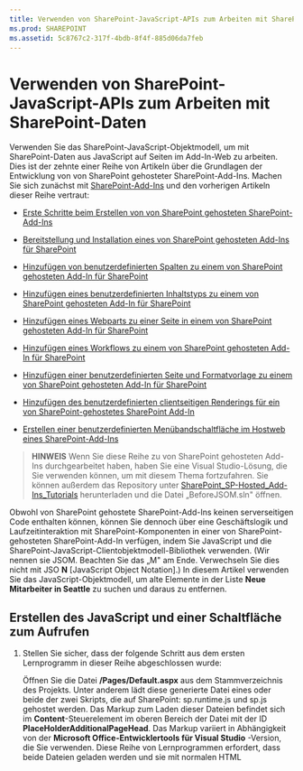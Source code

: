 ```yaml
---
title: Verwenden von SharePoint-JavaScript-APIs zum Arbeiten mit SharePoint-Daten
ms.prod: SHAREPOINT
ms.assetid: 5c8767c2-317f-4bdb-8f4f-885d06da7feb
---
```



# Verwenden von SharePoint-JavaScript-APIs zum Arbeiten mit SharePoint-Daten
Verwenden Sie das SharePoint-JavaScript-Objektmodell, um mit SharePoint-Daten aus JavaScript auf Seiten im Add-In-Web zu arbeiten.
Dies ist der zehnte einer Reihe von Artikeln über die Grundlagen der Entwicklung von von SharePoint gehosteter SharePoint-Add-Ins. Machen Sie sich zunächst mit  [SharePoint-Add-Ins](sharepoint-add-ins.md) und den vorherigen Artikeln dieser Reihe vertraut:
  
    
    


-  [Erste Schritte beim Erstellen von von SharePoint gehosteten SharePoint-Add-Ins](get-started-creating-sharepoint-hosted-sharepoint-add-ins.md)
    
  
-  [Bereitstellung und Installation eines von SharePoint gehosteten Add-Ins für SharePoint](deploy-and-install-a-sharepoint-hosted-sharepoint-add-in.md)
    
  
-  [Hinzufügen von benutzerdefinierten Spalten zu einem von SharePoint gehosteten Add-In für SharePoint](add-custom-columns-to-a-sharepoint-hostedsharepoint-add-in.md)
    
  
-  [Hinzufügen eines benutzerdefinierten Inhaltstyps zu einem von SharePoint gehosteten Add-In für SharePoint](add-a-custom-content-type-to-a-sharepoint-hostedsharepoint-add-in.md)
    
  
-  [Hinzufügen eines Webparts zu einer Seite in einem von SharePoint gehosteten Add-In für SharePoint](add-a-web-part-to-a-page-in-a-sharepoint-hosted-sharepoint-add-in.md)
    
  
-  [Hinzufügen eines Workflows zu einem von SharePoint gehosteten Add-In für SharePoint](add-a-workflow-to-a-sharepoint-hosted-sharepoint-add-in.md)
    
  
-  [Hinzufügen einer benutzerdefinierten Seite und Formatvorlage zu einem von SharePoint gehosteten Add-In für SharePoint](add-a-custom-page-and-style-to-a-sharepoint-hosted-sharepoint-add-in.md)
    
  
-  [Hinzufügen des benutzerdefinierten clientseitigen Renderings für ein von SharePoint-gehostetes SharePoint Add-In](add-custom-client-side-rendering-to-a-sharepoint-hosted-sharepoint-add-in.md)
    
  
-  [Erstellen einer benutzerdefinierten Menübandschaltfläche im Hostweb eines SharePoint-Add-Ins](create-a-custom-ribbon-button-in-the-host-web-of-a-sharepoint-add-in.md)
    
  

> **HINWEIS**
> Wenn Sie diese Reihe zu von SharePoint gehosteten Add-Ins durchgearbeitet haben, haben Sie eine Visual Studio-Lösung, die Sie verwenden können, um mit diesem Thema fortzufahren. Sie können außerdem das Repository unter  [SharePoint_SP-Hosted_Add-Ins_Tutorials](https://github.com/OfficeDev/SharePoint_SP-hosted_Add-Ins_Tutorials) herunterladen und die Datei „BeforeJSOM.sln" öffnen.
  
    
    

Obwohl von SharePoint gehostete SharePoint-Add-Ins keinen serverseitigen Code enthalten können, können Sie dennoch über eine Geschäftslogik und Laufzeitinteraktion mit SharePoint-Komponenten in einer von SharePoint-gehosteten SharePoint-Add-In verfügen, indem Sie JavaScript und die SharePoint-JavaScript-Clientobjektmodell-Bibliothek verwenden. (Wir nennen sie JSOM. Beachten Sie das „M" am Ende. Verwechseln Sie dies nicht mit JSO **N** [JavaScript Object Notation].) In diesem Artikel verwenden Sie das JavaScript-Objektmodell, um alte Elemente in der Liste **Neue Mitarbeiter in Seattle** zu suchen und daraus zu entfernen.
## Erstellen des JavaScript und einer Schaltfläche zum Aufrufen


1. Stellen Sie sicher, dass der folgende Schritt aus dem ersten Lernprogramm in dieser Reihe abgeschlossen wurde: 
    
    Öffnen Sie die Datei **/Pages/Default.aspx** aus dem Stammverzeichnis des Projekts. Unter anderem lädt diese generierte Datei eines oder beide der zwei Skripts, die auf SharePoint: sp.runtime.js und sp.js gehostet werden. Das Markup zum Laden dieser Dateien befindet sich im **Content**-Steuerelement im oberen Bereich der Datei mit der ID **PlaceHolderAdditionalPageHead**. Das Markup variiert in Abhängigkeit von der **Microsoft Office-Entwicklertools für Visual Studio** -Version, die Sie verwenden. Diese Reihe von Lernprogrammen erfordert, dass beide Dateien geladen werden und sie mit normalen HTML **<script>**-Tags und nicht mit **<SharePoint:ScriptLink>**-Tags geladen werden. Stellen Sie sicher, dass die folgenden Zeilen im **PlaceHolderAdditionalPageHead**-Steuerelement  *über*  der Zeile `<meta name="WebPartPageExpansion" content="full" />` enthalten sind:
    


 ```
  
<script type="text/javascript" src="/_layouts/15/sp.runtime.js"></script>
<script type="text/javascript" src="/_layouts/15/sp.js"></script> 

 ```


    Durchsuchen Sie anschließend die Datei nach einem anderen Markup, das auch eine oder die andere dieser Dateien lädt, und entfernen Sie das redundante Markup. Speichern und schließen Sie die Datei.
    
  
2. In Knoten **Skripts** im **Projektmappen-Explorer** ist möglicherweise bereits eine Add-in.js-Datei vorhanden. Ist dies nicht der Fall, aber eine App.js-Datei vorhanden, klicken Sie mit der rechten Maustaste auf App.js, und benennen Sie sie in Add-in.js um. Wenn weder Add-in.js noch App.js vorhanden ist, erstellen Sie die Datei mit den folgenden Schritten:
    
1. Klicken Sie mit der rechten Maustaste auf den Knoten **Scripts**, und wählen Sie **Hinzufügen** > **Neues Element** > **Web** aus.
    
  
2. Wählen Sie **JavaScript-Datei** aus, und nennen Sie die DateiAdd-in.js.
    
  
3. Öffnen Sie Add-in.js, und löschen Sie ihren Inhalt, falls vorhanden.
    
  
4. Fügen Sie der Datei die folgenden Zeilen hinzu. Beachten Sie Folgendes zu diesem Code:
    
  - Die Zeile  `'use strict';` sorgt dafür, dass dass die JavaScript-Laufzeit im Browser eine Ausnahme auslöst, wenn Sie versehentlich bestimmte ungültige Methoden in JavaScript verwenden.
    
  
  - Die Variable  `clientContext` enthält ein **SP.ClientContext**-Objekt, das auf die SharePoint-Website verweist. Jeder JSOM-Code beginnt mit dem Erstellen eines Objekts dieses Typs oder dem Abrufen eines Verweises auf ein solches Objekt.
    
  
  - Die Variable  `employeeList` enthält einen Verweis auf die Listeninstanz **Neue Mitarbeiter in Seattle**.
    
  
  - Die Variable  `completedItems` enthält die Elemente aus der Liste, die das Skript löscht: die Elemente, deren Feld **OrientationStage** auf **Abgeschlossen** festgelegt ist.
    
  

 ```
  
'use strict';

var clientContext = SP.ClientContext.get_current(); 
var employeeList = clientContext.get_web().get_lists().getByTitle('New Employees In Seattle'); 
var completedItems; 
 ```

5. Um Nachrichten zwischen dem Clientbrowser und dem SharePoint-Server zu minimieren, verwendet JSOM ein Batchverarbeitungssystem. Nur eine Funktion, **SP.ClientContext.executeQueryAsync**, sendet tatsächlich Nachrichten an den Server (und empfängt Antworten). Aufrufe an die JSOM-APIs, die zwischen Aufrufen von **executeQueryAsync** stattfinden, werden gebündelt und in einem Batch beim nächsten Mal an den Server gesendet, wenn **executeQueryAsync** aufgerufen wird. Allerdings ist es in der Regel nicht möglich, eine Methode eines JSOM-Objekts aufzurufen, es sei denn, das Objekt wurde in einem vorherigen Aufruf von **executeQueryAsync** zum Client gebracht. Das Skript ruft die Methode **SP.ListItem.deleteObject** jedes abgeschlossenen Elements in der Liste auf, muss **executeQueryAsync** also zweimal aufrufen, einmal, um eine Auflistung von abgeschlossenen Listenelementen abzurufen, und ein zweites Mal, um die Aufrufe von **deleteObject** in einem Batch zusammenzufassen und zur Ausführung an den Server zu senden.
    
    Beginnen Sie also damit, eine Methode zu erstellen, um die Listenelemente vom Server abzurufen. Fügen Sie den folgenden Code in die Datei ein.
    


 ```
  
function purgeCompletedItems() {

   var camlQuery = new SP.CamlQuery(); 
   camlQuery.set_viewXml( 
         '<View><Query><Where><Eq>' + 
           '<FieldRef Name=\\'OrientationStage\\'/><Value Type=\\'Choice\\'>Completed</Value>' + 
         '</Eq></Where></Query></View>'); 
     completedItems = employeeList.getItems(camlQuery); 
}
 ```

6. Wenn diese Zeilen an den Server gesendet und dort ausgeführt werden, erstellen Sie eine Auflistung von Listenelementen, aber das Skript muss diese Auflistung zum Client bringen. Dies erfolgt durch einen Aufruf an die Funktion **SP.ClientContext.load**. Fügen Sie also die folgende Zeile am Ende der Methode zur Methode hinzu.
    
 ```
  
clientContext.load(completedItems);
 ```

7. Fügen Sie einen Aufruf von **executeQueryAsync** hinzu. Diese Methode hat zwei Parameter, die beide Rückruffunktionen sind. Die erste wird ausgeführt, wenn der Server erfolgreich alle Befehle im Batch ausführt. Die zweite wird ausgeführt, wenn auf dem Server aus irgendeinem Grund ein Fehler auftritt. Sie erstellen diese beiden Funktionen in späteren Schritten. Fügen Sie die folgende Zeile am Ende der Methode hinzu.
    
 ```
  clientContext.executeQueryAsync(deleteCompletedItems, onGetCompletedItemsFail);
 ```

8. Schließlich fügen Sie die folgende Zeile am Ende der Methode hinzu. Durch Rückgabe von **false** an die ASP.NET-Schaltfläche, die die Funktion aufrufen wird, wird das Standardverhalten von ASP.NET-Schaltflächen abgebrochen, das im erneuten Laden der Seite besteht. Ein erneutes Laden der Seite würde ein erneutes Laden der Datei Add-in.js verursachen. Das würde wiederum das Objekt `clientContext` erneut initialisieren. Wenn dieses erneute Laden zwischen dem Zeitpunkt, an dem **executeQueryAsync** seine Anforderung sendet, und dem Zeitpunkt, an dem der SharePoint-Server die Antwort zurücksendet, abgeschlossen wird, ist das ursprüngliche `clientContext`-Objekt nicht mehr vorhanden, um die Antwort zu verarbeiten. Die Funktion würde angehalten werden, ohne dass die Erfolgs- oder Fehlerrückrufe ausgeführt wurden. (Das genaue Verhalten kann je nach Browser unterschiedlich sein.)
    
 ```
  return false;
 ```

9. Fügen Sie der Datei die folgende Funktion,  `deleteCompletedItems`, hinzu. Diese Funktion wird ausgeführt, wenn die Funktion  `purgeCompletedItems` erfolgreich ist. Beachten Sie Folgendes zu diesem Code:
    
  - Die Methode **SP.ListItem.get_id** Methode gibt die ID des Listenelements zurück. Jedes Element im Array ist ein **SP.ListItem**-Objekt.
    
  
  - Die Methode **SP.List.getItemById** gibt das Objekt **SP.ListItem** mit der angegebenen ID zurück.
    
  
  - Die Methode **SP.ListItem.deleteObject** kennzeichnet das auf dem Server zu löschende Listenelement, wenn der Aufruf von **executeQueryAsync** vorgenommen wird.
    
  
  - Die Listenelemente müssen aus der Auflistung kopiert werden, die vom Server zu einem Array gesendet wird, bevor sie gelöscht werden können. Wenn das Skript die Methode **deleteObject** für jedes Element direkt in der **while**-Schleife aufgerufen hat, löst JavaScript einen Fehler aus, dass die Länge der Auflistung geändert wird, während die Enumeration ausgeführt wird. Die Fehlermeldung ist nicht wirklich wahr, da das Element nicht wirklich gelöscht wird, bis die **deleteObject**-Aufrufe gebündelt und an den Server gesendet werden, aber JSOM ist darauf ausgelegt, um die Ausnahmeauslöser zu imitieren, die auf dem Server auftreten würden (auf dem Code eine Auflistungsgröße nicht ändern sollte, während eine Enumeration der Auflistung erfolgt). Arrays haben jedoch eine feste Größe, deshalb wird beim Aufrufen von **deleteObject** für ein Element in einem Array das Element aus der Liste gelöscht, aber die Größe des Arrays wird nicht geändert.
    
  

 ```
  function deleteCompletedItems() {

    var itemArray = new Array();
    var listItemEnumerator = completedItems.getEnumerator();

    while (listItemEnumerator.moveNext()) {
        var item = listItemEnumerator.get_current();
        itemArray.push(item);
    }

    var i;
    for (i = 0; i < itemArray.length; i++) {
        employeeList.getItemById(itemArray[i].get_id()).deleteObject();
    }

    clientContext.executeQueryAsync(onDeleteCompletedItemsSuccess, onDeleteCompletedItemsFail);
}
 ```

10. Fügen Sie die folgende Funktion,  `onDeleteCompletedItemsSuccess`, zur Datei hinzu. Dies ist die Funktion, die ausgeführt wird, wenn die abgeschlossenen Elemente erfolgreich gelöscht werden (oder keine abgeschlossenen Elemente in der Liste vorhanden sind). Die zweite Zeile,  `location.reload(true);`, bewirkt, dass die Seite vom Server neu geladen wird. Dies erfolgt aus Gründen der Einfachheit, da das Listenansicht-Webpart auf der Seite weiterhin abgeschlossene Elemente angezeigt, bis die Seite aktualisiert wird. (Die Datei Add-in.js wird ebenfalls neu geladen, was aber kein Problem verursacht, da dies nicht in einer Weise erfolgt, die eine laufende JavaScript-Funktion unterbricht.)
    
 ```
  
function onDeleteCompletedItemsSuccess() {
    alert('Completed orientations have been deleted.');
    location.reload(true);
}
 ```

11. Fügen Sie die folgenden zwei Rückruf-bei-Fehler-Funktionen zu der Datei hinzu.
    
 ```
  
// Failure callbacks

function onGetCompletedItemsFail(sender, args) {
    alert('Unable to get completed items. Error:' + args.get_message() + '\\n' + args.get_stackTrace());
}

function onDeleteCompletedItemsFail(sender, args) {
    alert('Unable to delete completed items. Error:' + args.get_message() + '\\n' + args.get_stackTrace());
}
 ```

12. Öffnen Sie die Datei default.aspx, und suchen Sie nach dem **asp:Content**-Element mit der ID **PlaceHolderMain**.
    
  
13. Fügen Sie das folgende Markup zwischen dem Element **WebPartPages:WebPartZone** und dem ersten der zwei **asp:Hyperlink**-Elemente hinzu. Beachten Sie, dass der Wert des **OnClientClick**-Handlers  `return purgeCompletedItems()` statt nur `purgeCompletedItems()` ist. Der von der Funktion zurückgegebene Wert `false` weist ASP.NET an, die Seite nicht erneut zu laden.
    
 ```HTML
  
<p><asp:Button runat="server" OnClientClick="return purgeCompletedItems()"
  ID="purgecompleteditemsbutton" Text="Purge Completed Items" /></p>
 ```

14. Erstellen Sie das Projekt in Visual Studio neu.
    
  
15. Um die Notwendigkeit zu minimieren, die **Einführungsphase** von Listenelementen manuell aufAbgeschlossen beim Testen des Add-Ins festzulegen zu müssen, öffnen Sie die Datei elements.xml für die Listeninstanz **NeueMitarbeiterInSeattle** (nicht die elements.xml für die Listenvorlage **EinführungNeuerMitarbeiter**), und fügen Sie das Markup  `<Field Name="OrientationStage">Completed</Field>` als letztes untergeordnetes Element zu einem oder mehreren der **Row**-Elemente hinzu.
    
    Im Folgenden sehen Sie ein Beispiel, wie das Element **Rows** aussehen sollte.
    


 ```
  
<Rows>
  <Row>
    <Field Name="Title">Tom Higginbotham</Field>
    <Field Name="Division">Manufacturing</Field>
    <Field Name="OrientationStage">Completed</Field>
  </Row>
  <Row>
    <Field Name="Title">Satomi Hayakawa</Field>
    <Field Name="OrientationStage">Completed</Field>
  </Row>
  <Row>
    <Field Name="Title">Cassi Hicks</Field>
  </Row>
  <Row>
    <Field Name="Title">Lertchai Treetawatchaiwong</Field>
  </Row>
</Rows>
 ```


## Ausführen und Testen des Add-Ins


  
    
    

1. Aktivieren Sie Popups im Browser, den Visual Studio beim Debuggen verwendet.
    
  
2. Verwenden Sie die F5-TASTE, um Ihr Add-In bereitzustellen und auszuführen. Visual Studio führt eine temporäre Installation des Add-Ins auf Ihrer SharePoint-Testwebsite durch und führt das Add-In sofort aus.
    
  
3. Die Startseite des Add-Ins wird geöffnet, und es gibt ein oder mehrere Elemente in der Liste, für die **Einführungsphase** auf **Abgeschlossen** festgelegt ist.
    
   **Liste vor dem Löschen abgeschlossener Elemente**

  

     ![Die Liste "Neue Mitarbeiter in Seattle", in der die Spalten "Orientierungsphase" für zwei Elemente auf "Abgeschlossen" festgelegt ist. Unter der Liste befindet sich eine Schaltfläche "Abgeschlossene Elemente löschen".](images/e5e4eef8-a218-4797-aabc-c52adbd2d96d.PNG)
  

  

  
4. Wenn die Startseite des Add-Ins vollständig geladen wurde, klicken Sie auf die Schaltlfäche **Abgeschlossene Elemente löschen**. Wenn der Vorgang erfolgreich ist (und Sie keine Fehlermeldung erhalten), werden alle **abgeschlossenen** Elemente gelöscht, und Sie sehen das Feld mit der Popupmeldung **Abgeschlossene Einführungen wurden gelöscht**.
    
  
5. Schließen Sie das Popup. Die Seite wird erneut geladen und die **abgeschlossenen** Elemente sind nicht mehr im Listenansicht-Webpart vorhanden...
    
   **Liste nach dem Löschen abgeschlossener Elemente**

  

     ![Die Liste "Neue Mitarbeiter in Seattle" mit zwei Elementen weniger als zuvor. Für keines ist "Orientierungsphase" auf "Abgeschlossen" festgelegt.](images/a0330fad-1473-4fde-9df2-8be0b37df1a1.PNG)
  

  

  
6. Schließen Sie zum Beenden der Debugsitzung das Browserfenster, oder beenden Sie das Debuggen in Visual Studio. Jedes Mal, wenn Sie F5 drücken, zieht Visual Studio die vorherige Version des Add-Ins zurück und installiert die neueste.
    
  
7. Da Sie mit diesem Add-In und dieser Visual Studio-Projektmappe in anderen Artikeln arbeiten werden, hat es sich bewährt, das Add-In ein letztes Mal zurückzuziehen, wenn Sie Ihre Arbeit daran für eine Weile abgeschlossen haben. Klicken Sie mit der rechten Maustaste auf das Projekt im **Projektmappen-Explorer**, und wählen Sie **Zurückziehen** aus.
    
  

## 
<a name="Nextsteps"> </a>

Im nächsten Artikel dieser Reihe fügen Sie JavaScript zu einer Seite im Add-In-Web hinzu, das mit SharePoint-Daten im Hostweb arbeitet:  [Arbeiten mit Hostwebdaten aus JavaScript im Add-In-Webpart](work-with-host-web-data-from-javascript-in-the-add-in-web.md).
  
    
    

